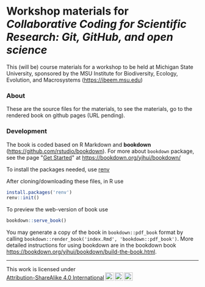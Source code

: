 # Workshop materials for *Collaborative Coding for Scientific Research: Git, GitHub, and open science*

This (will be) course materials for a workshop to be held at Michigan State University, sponsored by the MSU Institute for Biodiversity, Ecology, Evolution, and Macrosystems (<https://ibeem.msu.edu>)

### About

These are the source files for the materials, to see the materials, go to the rendered book on github pages (URL pending).

### Development

The book is coded based on R Markdown and **bookdown** (<https://github.com/rstudio/bookdown>). For more about `bookdown` package, see the page "[Get Started](https://bookdown.org/yihui/bookdown/get-started.html)" at <https://bookdown.org/yihui/bookdown/> 

To install the packages needed, use [renv](https://rstudio.github.io/renv/articles/renv.html)

After cloning/downloading these files, in R use

``` r
install.packages('renv')
renv::init()
```

To preview the web-version of book use

``` r
bookdown::serve_book()
```

You may generate a copy of the book in `bookdown::pdf_book` format by calling `bookdown::render_book('index.Rmd', 'bookdown::pdf_book')`. More detailed instructions for using bookdown are in the bookdown book <https://bookdown.org/yihui/bookdown/build-the-book.html>.

---

<p xmlns:cc="http://creativecommons.org/ns#" >This work is licensed under <a href="http://creativecommons.org/licenses/by-sa/4.0/?ref=chooser-v1" target="_blank" rel="license noopener noreferrer" style="display:inline-block;">Attribution-ShareAlike 4.0 International<img style="height:22px!important;margin-left:3px;vertical-align:text-bottom;" src="https://mirrors.creativecommons.org/presskit/icons/cc.svg?ref=chooser-v1"><img style="height:22px!important;margin-left:3px;vertical-align:text-bottom;" src="https://mirrors.creativecommons.org/presskit/icons/by.svg?ref=chooser-v1"><img style="height:22px!important;margin-left:3px;vertical-align:text-bottom;" src="https://mirrors.creativecommons.org/presskit/icons/sa.svg?ref=chooser-v1"></a></p>
